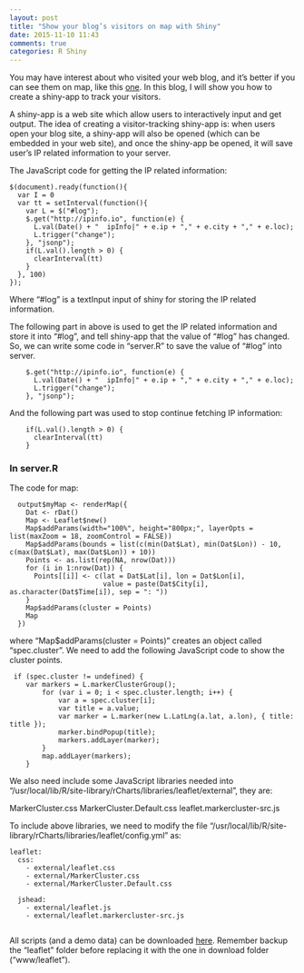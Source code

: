 ```yaml
---
layout: post
title: "Show your blog’s visitors on map with Shiny"
date: 2015-11-10 11:43
comments: true
categories: R Shiny
---
```


You may have interest about who visited your web blog, and it’s better if you can see them on map, like this [one](http://188.166.116.72/visitMap/). In this blog, I will show you how to create a shiny-app to track your visitors.

A shiny-app is a web site which allow users to interactively input and get output. The idea of creating a visitor-tracking shiny-app is: when users open your blog site, a shiny-app will also be opened (which can be embedded in your web site), and once the shiny-app be opened, it will save user’s IP related information to your server.

The JavaScript code for getting the IP related information:

```
$(document).ready(function(){
  var I = 0
  var tt = setInterval(function(){
    var L = $("#log");
    $.get("http://ipinfo.io", function(e) {
      L.val(Date() + "  ipInfo|" + e.ip + "," + e.city + "," + e.loc);
      L.trigger("change");
    }, "jsonp");
    if(L.val().length > 0) {
      clearInterval(tt)
    }
  }, 100)
});

```
Where “#log” is a textInput input of shiny for storing the IP related information. 

The following part in above is used to get the IP related information and store it into “#log”, and tell shiny-app that the value of “#log” has changed. So, we can write some code in “server.R” to save the value of “#log” into server.

```
    $.get("http://ipinfo.io", function(e) {
      L.val(Date() + "  ipInfo|" + e.ip + "," + e.city + "," + e.loc);
      L.trigger("change");
    }, "jsonp");
```
And the following part was used to stop continue fetching IP information:

```
    if(L.val().length > 0) {
      clearInterval(tt)
    }
```


### In server.R

The code for map: 

```
  output$myMap <- renderMap({
    Dat <- rDat()
    Map <- Leaflet$new()
    Map$addParams(width="100%", height="800px;", layerOpts = list(maxZoom = 18, zoomControl = FALSE))
    Map$addParams(bounds = list(c(min(Dat$Lat), min(Dat$Lon)) - 10, c(max(Dat$Lat), max(Dat$Lon)) + 10))
    Points <- as.list(rep(NA, nrow(Dat)))
    for (i in 1:nrow(Dat)) {
      Points[[i]] <- c(lat = Dat$Lat[i], lon = Dat$Lon[i], 
                       value = paste(Dat$City[i], as.character(Dat$Time[i]), sep = ": "))
    }
    Map$addParams(cluster = Points)
    Map
  })

```
where “Map$addParams(cluster = Points)” creates an object called “spec.cluster”. We need to add the following JavaScript code to show the cluster points.

```
 if (spec.cluster != undefined) {
    var markers = L.markerClusterGroup();
		for (var i = 0; i < spec.cluster.length; i++) {
			var a = spec.cluster[i];
			var title = a.value;
			var marker = L.marker(new L.LatLng(a.lat, a.lon), { title: title });
			marker.bindPopup(title);
			markers.addLayer(marker);
		}
		map.addLayer(markers);
    }
```

We also need include some JavaScript libraries needed into “/usr/local/lib/R/site-library/rCharts/libraries/leaflet/external”, they are: 

MarkerCluster.css
MarkerCluster.Default.css
leaflet.markercluster-src.js

To include above libraries, we need to modify the file “/usr/local/lib/R/site-library/rCharts/libraries/leaflet/config.yml” as: 

```
leaflet:
  css: 
    - external/leaflet.css
    - external/MarkerCluster.css 
    - external/MarkerCluster.Default.css

  jshead:
    - external/leaflet.js
    - external/leaflet.markercluster-src.js


```


All scripts (and a demo data) can be downloaded [here](misc/visitMap.zip). Remember backup the “leaflet” folder before replacing it with the one in download folder (“www/leaflet”).
